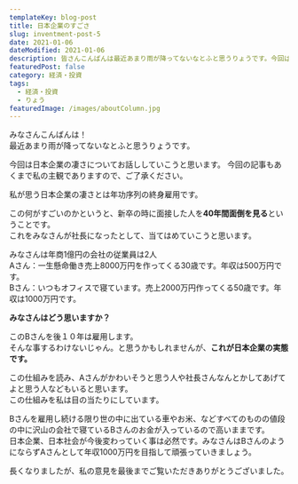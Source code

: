 ```yaml
---
templateKey: blog-post
title: 日本企業のすごさ
slug: inventment-post-5
date: 2021-01-06
dateModified: 2021-01-06
description: 皆さんこんばんは最近あまり雨が降ってないなとふと思うりょうです。今回は日本企業の凄さについてお話ししていこうと思います。今回の記事もあくまで私の主観でありますので、ご了承ください。私が思う日本企業の凄さとは年功序列の終身雇用です。この何がすごいのかというと、新卒の時に面接した人を40年間面倒を見るということです。これをみなさんが社長になったとして、当てはめていこうと思います。みなさんは年商1億円の会社の従業員は2人Aさんは一生懸命働き、売上はAさんが8000万円だと作ってくる30歳です。年収は500万円です。Bさんはいつも寝ています。売上は200万円作ってくる50歳です。年収は1000万円です。みなさんはどう思いますか？このBさんを後１０年は雇用します。そんな事するわけないじゃん。と思うかもしれませんが、これが日本企業の実態です。この仕組みを読み、Aさんがかわいそうと思う人や社長さんなんとかしてあげてよと思う人などもいると思います。この仕組みを私は目の当たりにしています。Bさんを雇用し続ける限り世の中に出ている車やお米、などすべてのものの値段の中に沢山の会社で寝ているBさんのお金が入っているのでたかいままです。日本企業、日本社会が今後変わっていく事は必然です。みなさんはBさんのようにならずAさんとして年収1000万円を目指して頑張っていきましょう。長くなりましたが、私の意見を最後までお読み下さりありがとうございました。何か意見やコメントなどいただければ嬉しいです。
featuredPost: false
category: 経済・投資
tags:
  - 経済・投資
  - りょう
featuredImage: /images/aboutColumn.jpg
---
```

みなさんこんばんは！<br>
最近あまり雨が降ってないなとふと思うりょうです。

今回は日本企業の凄さについてお話ししていこうと思います。
今回の記事もあくまで私の主観でありますので、ご了承ください。

私が思う日本企業の凄さとは年功序列の終身雇用です。<br>

この何がすごいのかというと、新卒の時に面接した人を<strong>40年間面倒を見る</strong>ということです。<br>
これをみなさんが社長になったとして、当てはめていこうと思います。

みなさんは年商1億円の会社の従業員は2人<br>
Aさん：一生懸命働き売上8000万円を作ってくる30歳です。年収は500万円です。<br>
Bさん：いつもオフィスで寝ています。売上2000万円作ってくる50歳です。年収は1000万円です。

<strong>みなさんはどう思いますか？</strong><br>

このBさんを後１０年は雇用します。<br>
そんな事するわけないじゃん。と思うかもしれませんが、<strong>これが日本企業の実態です。</strong>

この仕組みを読み、Aさんがかわいそうと思う人や社長さんなんとかしてあげてよと思う人などもいると思います。<br>
この仕組みを私は目の当たりにしています。

Bさんを雇用し続ける限り世の中に出ている車やお米、などすべてのものの値段の中に沢山の会社で寝ているBさんのお金が入っているので高いままです。<br>
日本企業、日本社会が今後変わっていく事は必然です。みなさんはBさんのようにならずAさんとして年収1000万円を目指して頑張っていきましょう。

長くなりましたが、私の意見を最後までご覧いただきありがとうございました。